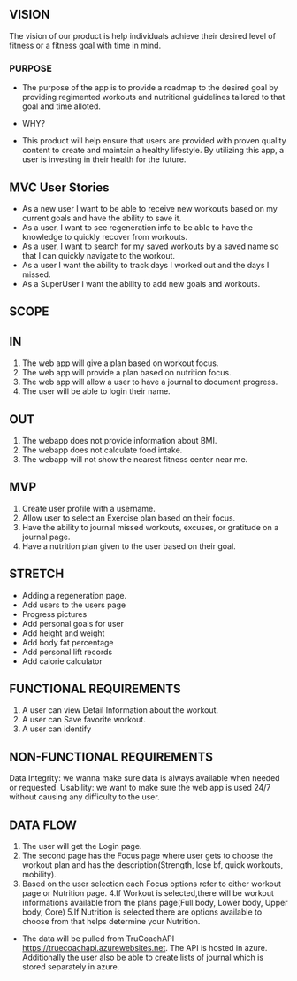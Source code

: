 ## VISION

The vision of our product is help individuals achieve their desired level of fitness or a fitness goal with time in mind.

### PURPOSE

* The purpose of the app is to provide a roadmap to the desired goal by providing regimented workouts and nutritional guidelines tailored to that goal and time alloted.

* WHY?

* This product will help ensure that users are provided with proven quality content to create and maintain a healthy lifestyle. By utilizing this app, a user is investing in their health for the future. 

## MVC User Stories

* As a new user I want to be able to receive new workouts based on my current goals and have the ability to save it.
* As a user, I want to see regeneration info to be able to have the knowledge to quickly recover from workouts.
* As a user, I want to search for my saved workouts by a saved name so that I can quickly navigate to the workout.
* As a user I want the ability to track days I worked out and the days I missed.
* As a SuperUser I want the ability to add new goals and workouts.


## SCOPE
## IN
1. The web app will give a plan based on workout focus.
2. The web app will provide a plan based on nutrition focus.
3. The web app will allow a user to have a journal to document progress.
4. The user will be able to login their name.

## OUT
1. The webapp does not provide information about BMI.
2. The webapp does not calculate food intake.
3. The webapp will not show the nearest fitness center near me.

## MVP
1. Create user profile with a username.
2. Allow user to select an Exercise plan based on their focus.
3. Have the ability to journal missed workouts, excuses, or gratitude on a journal page. 
4. Have a nutrition plan given to the user based on their goal.


## STRETCH
* Adding a regeneration page.
* Add users to the users page 
* Progress pictures
* Add personal goals for user
* Add height and weight
* Add body fat percentage
* Add personal lift records
* Add calorie calculator


## FUNCTIONAL REQUIREMENTS

1. A user can view Detail Information about the workout.
2. A user can Save favorite workout.
3. A user can identify

## NON-FUNCTIONAL REQUIREMENTS

Data Integrity: we wanna make sure  data is always available when needed or requested.
Usability: we want to make sure the web app is used 24/7 without causing any difficulty to the user. 

## DATA FLOW
1. The user will get the Login page.
2. The second page has the Focus page where user gets to choose the workout plan and has the description(Strength, lose bf, quick workouts, mobility).
3. Based on the user selection each Focus options refer to either workout page or Nutrition page.
4.If Workout is selected,there will be workout informations available from the plans page(Full body, Lower body, Upper body, Core)
5.If Nutrition is selected there are options available to choose from that helps determine your Nutrition.

* The data will be pulled from TruCoachAPI https://truecoachapi.azurewebsites.net. The API is hosted in azure. Additionally the user also be able to create
lists of journal which is stored separately in azure. 